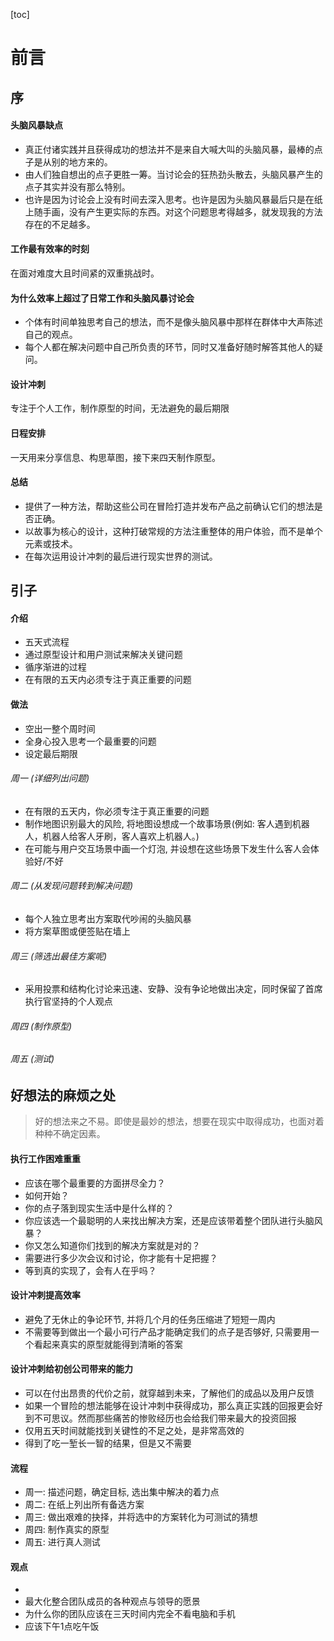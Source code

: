 [toc]
# 前言



## 序
#### 头脑风暴缺点
- 真正付诸实践并且获得成功的想法并不是来自大喊大叫的头脑风暴，最棒的点子是从别的地方来的。
- 由人们独自想出的点子更胜一筹。当讨论会的狂热劲头散去，头脑风暴产生的点子其实并没有那么特别。
- 也许是因为讨论会上没有时间去深入思考。也许是因为头脑风暴最后只是在纸上随手画，没有产生更实际的东西。对这个问题思考得越多，就发现我的方法存在的不足越多。
#### 工作最有效率的时刻    
在面对难度大且时间紧的双重挑战时。
#### 为什么效率上超过了日常工作和头脑风暴讨论会
- 个体有时间单独思考自己的想法，而不是像头脑风暴中那样在群体中大声陈述自己的观点。
- 每个人都在解决问题中自己所负责的环节，同时又准备好随时解答其他人的疑问。
#### 设计冲刺
专注于个人工作，制作原型的时间，无法避免的最后期限
#### 日程安排
一天用来分享信息、构思草图，接下来四天制作原型。
#### 总结
- 提供了一种方法，帮助这些公司在冒险打造并发布产品之前确认它们的想法是否正确。
- 以故事为核心的设计，这种打破常规的方法注重整体的用户体验，而不是单个元素或技术。
- 在每次运用设计冲刺的最后进行现实世界的测试。



## 引子
#### 介绍
- 五天式流程
- 通过原型设计和用户测试来解决关键问题
- 循序渐进的过程
- 在有限的五天内必须专注于真正重要的问题
#### 做法
- 空出一整个周时间
- 全身心投入思考一个最重要的问题
- 设定最后期限
###### 周一 (详细列出问题)
- 在有限的五天内，你必须专注于真正重要的问题
- 制作地图识别最大的风险, 将地图设想成一个故事场景(例如: 客人遇到机器人，机器人给客人牙刷，客人喜欢上机器人。)
- 在可能与用户交互场景中画一个灯泡, 并设想在这些场景下发生什么客人会体验好/不好
###### 周二 (从发现问题转到解决问题)
- 每个人独立思考出方案取代吵闹的头脑风暴
- 将方案草图或便签贴在墙上
###### 周三 (筛选出最佳方案呢)
- 采用投票和结构化讨论来迅速、安静、没有争论地做出决定，同时保留了首席执行官坚持的个人观点
###### 周四 (制作原型)
###### 周五 (测试)



## 好想法的麻烦之处
> 好的想法来之不易。即使是最妙的想法，想要在现实中取得成功，也面对着种种不确定因素。
#### 执行工作困难重重
- 应该在哪个最重要的方面拼尽全力？
- 如何开始？
- 你的点子落到现实生活中是什么样的？
- 你应该选一个最聪明的人来找出解决方案，还是应该带着整个团队进行头脑风暴？
- 你又怎么知道你们找到的解决方案就是对的？
- 需要进行多少次会议和讨论，你才能有十足把握？
- 等到真的实现了，会有人在乎吗？
#### 设计冲刺提高效率
- 避免了无休止的争论环节, 并将几个月的任务压缩进了短短一周内
- 不需要等到做出一个最小可行产品才能确定我们的点子是否够好, 只需要用一个看起来真实的原型就能得到清晰的答案
#### 设计冲刺给初创公司带来的能力
- 可以在付出昂贵的代价之前，就穿越到未来，了解他们的成品以及用户反馈
- 如果一个冒险的想法能够在设计冲刺中获得成功，那么真正实践的回报更会好到不可思议。然而那些痛苦的惨败经历也会给我们带来最大的投资回报
- 仅用五天时间就能找到关键性的不足之处，是非常高效的
- 得到了吃一堑长一智的结果，但是又不需要
#### 流程
- 周一: 描述问题，确定目标, 选出集中解决的着力点
- 周二: 在纸上列出所有备选方案
- 周三: 做出艰难的抉择，并将选中的方案转化为可测试的猜想
- 周四: 制作真实的原型
- 周五: 进行真人测试
#### 观点
- 
- 最大化整合团队成员的各种观点与领导的愿景
- 为什么你的团队应该在三天时间内完全不看电脑和手机
- 应该下午1点吃午饭